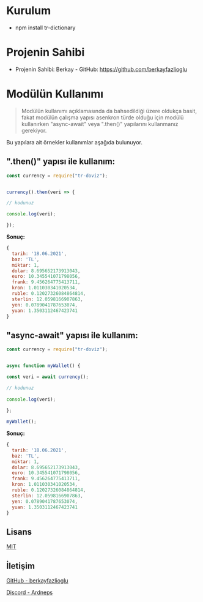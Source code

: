 # Kurulum

- npm install tr-dictionary

# Projenin Sahibi

- Projenin Sahibi: Berkay - GitHub: https://github.com/berkayfazlioglu
  
# Modülün Kullanımı

> Modülün kullanımı açıklamasında da bahsedildiği üzere oldukça basit, fakat modülün çalışma yapısı asenkron türde olduğu için modülü kullanırken "async-await" veya ".then()" yapılarını kullanmanız gerekiyor.

Bu yapılara ait örnekler kullanımlar aşağıda bulunuyor.

## **".then()" yapısı ile kullanım:**

```js
const currency = require("tr-doviz");


currency().then(veri => {

// kodunuz

console.log(veri);

});
```

**Sonuç:**

```js
{
  tarih: '18.06.2021',     
  baz: 'TL',
  miktar: 1,
  dolar: 8.695652173913043,
  euro: 10.345541071798056,
  frank: 9.456264775413711,
  kron: 1.011030341020534,
  ruble: 0.12027326084864814,
  sterlin: 12.0598166907863,
  yen: 0.0789041787653074,
  yuan: 1.3503112467423741
}
```

## **"async-await" yapısı ile kullanım:**

```js
const currency = require("tr-doviz");


async function myWallet() {

const veri = await currency();

// kodunuz
  
console.log(veri);
  
};

myWallet();
```

**Sonuç:**

```js
{
  tarih: '18.06.2021',     
  baz: 'TL',
  miktar: 1,
  dolar: 8.695652173913043,
  euro: 10.345541071798056,
  frank: 9.456264775413711,
  kron: 1.011030341020534,
  ruble: 0.12027326084864814,
  sterlin: 12.0598166907863,
  yen: 0.0789041787653074,
  yuan: 1.3503112467423741
}
```

## Lisans

[MIT](https://github.com/berkayfazlioglu/tr-doviz/blob/master/LICENSE)

## İletişim

[GitHub - berkayfazlioglu](https://github.com/berkayfazlioglu)

[Discord - Ardneps](https://discord.com/users/398138493240475648)
